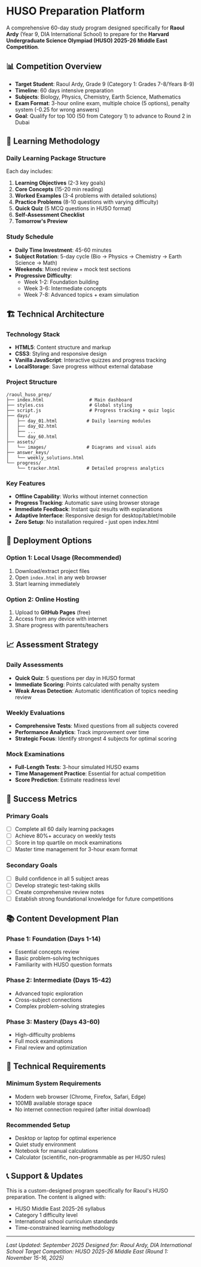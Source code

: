 # HUSO Preparation Platform

A comprehensive 60-day study program designed specifically for **Raoul Ardy** (Year 9, DIA International School) to prepare for the **Harvard Undergraduate Science Olympiad (HUSO) 2025-26 Middle East Competition**.

## 📊 Competition Overview

- **Target Student**: Raoul Ardy, Grade 9 (Category 1: Grades 7-8/Years 8-9)
- **Timeline**: 60 days intensive preparation
- **Subjects**: Biology, Physics, Chemistry, Earth Science, Mathematics
- **Exam Format**: 3-hour online exam, multiple choice (5 options), penalty system (-0.25 for wrong answers)
- **Goal**: Qualify for top 100 (50 from Category 1) to advance to Round 2 in Dubai

## 🎯 Learning Methodology

### Daily Learning Package Structure
Each day includes:
1. **Learning Objectives** (2-3 key goals)
2. **Core Concepts** (15-20 min reading)
3. **Worked Examples** (3-4 problems with detailed solutions)
4. **Practice Problems** (8-10 questions with varying difficulty)
5. **Quick Quiz** (5 MCQ questions in HUSO format)
6. **Self-Assessment Checklist**
7. **Tomorrow's Preview**

### Study Schedule
- **Daily Time Investment**: 45-60 minutes
- **Subject Rotation**: 5-day cycle (Bio → Physics → Chemistry → Earth Science → Math)
- **Weekends**: Mixed review + mock test sections
- **Progressive Difficulty**:
  - Week 1-2: Foundation building
  - Week 3-6: Intermediate concepts
  - Week 7-8: Advanced topics + exam simulation

## 🏗️ Technical Architecture

### Technology Stack
- **HTML5**: Content structure and markup
- **CSS3**: Styling and responsive design
- **Vanilla JavaScript**: Interactive quizzes and progress tracking
- **LocalStorage**: Save progress without external database

### Project Structure
```
/raoul_huso_prep/
├── index.html                 # Main dashboard
├── styles.css                 # Global styling
├── script.js                  # Progress tracking + quiz logic
├── days/
│   ├── day_01.html           # Daily learning modules
│   ├── day_02.html
│   ├── ...
│   └── day_60.html
├── assets/
│   └── images/               # Diagrams and visual aids
├── answer_keys/
│   └── weekly_solutions.html
└── progress/
    └── tracker.html          # Detailed progress analytics
```

### Key Features
- **Offline Capability**: Works without internet connection
- **Progress Tracking**: Automatic save using browser storage
- **Immediate Feedback**: Instant quiz results with explanations
- **Adaptive Interface**: Responsive design for desktop/tablet/mobile
- **Zero Setup**: No installation required - just open index.html

## 🚀 Deployment Options

### Option 1: Local Usage (Recommended)
1. Download/extract project files
2. Open `index.html` in any web browser
3. Start learning immediately

### Option 2: Online Hosting
1. Upload to **GitHub Pages** (free)
2. Access from any device with internet
3. Share progress with parents/teachers

## 📈 Assessment Strategy

### Daily Assessments
- **Quick Quiz**: 5 questions per day in HUSO format
- **Immediate Scoring**: Points calculated with penalty system
- **Weak Areas Detection**: Automatic identification of topics needing review

### Weekly Evaluations
- **Comprehensive Tests**: Mixed questions from all subjects covered
- **Performance Analytics**: Track improvement over time
- **Strategic Focus**: Identify strongest 4 subjects for optimal scoring

### Mock Examinations
- **Full-Length Tests**: 3-hour simulated HUSO exams
- **Time Management Practice**: Essential for actual competition
- **Score Prediction**: Estimate readiness level

## 🎯 Success Metrics

### Primary Goals
- [ ] Complete all 60 daily learning packages
- [ ] Achieve 80%+ accuracy on weekly tests
- [ ] Score in top quartile on mock examinations
- [ ] Master time management for 3-hour exam format

### Secondary Goals
- [ ] Build confidence in all 5 subject areas
- [ ] Develop strategic test-taking skills
- [ ] Create comprehensive review notes
- [ ] Establish strong foundational knowledge for future competitions

## 📚 Content Development Plan

### Phase 1: Foundation (Days 1-14)
- Essential concepts review
- Basic problem-solving techniques
- Familiarity with HUSO question formats

### Phase 2: Intermediate (Days 15-42)
- Advanced topic exploration
- Cross-subject connections
- Complex problem-solving strategies

### Phase 3: Mastery (Days 43-60)
- High-difficulty problems
- Full mock examinations
- Final review and optimization

## 🔧 Technical Requirements

### Minimum System Requirements
- Modern web browser (Chrome, Firefox, Safari, Edge)
- 100MB available storage space
- No internet connection required (after initial download)

### Recommended Setup
- Desktop or laptop for optimal experience
- Quiet study environment
- Notebook for manual calculations
- Calculator (scientific, non-programmable as per HUSO rules)

## 📞 Support & Updates

This is a custom-designed program specifically for Raoul's HUSO preparation. The content is aligned with:
- HUSO Middle East 2025-26 syllabus
- Category 1 difficulty level
- International school curriculum standards
- Time-constrained learning methodology

---

*Last Updated: September 2025*
*Designed for: Raoul Ardy, DIA International School*
*Target Competition: HUSO 2025-26 Middle East (Round 1: November 15-16, 2025)*